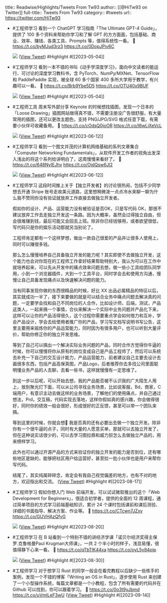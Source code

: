 title:: Readwise/Highlights/Tweets From Tw93
author:: [[@HiTw93 on Twitter]]
full-title:: Tweets From Tw93
category:: #tweets
url:: https://twitter.com/HiTw93

- #工程师学习 看到一个 ChatGPT 学习指南「The Ultimate GPT-4 Guide」，提供了 100 多个资料来帮助你学习和了解 GPT 的方方面面，包括基础、商业、效率、赚钱、各类工具、Prompts 等，值得系统性一看。
  🤖 https://t.co/byMJud3rz3 https://t.co/0DopJPiv6C
  
  ![](https://pbs.twimg.com/media/Fsy8zdbaQAMzBr0.jpg) ([View Tweet](https://twitter.com/HiTw93/status/1642895640136142849)) #Highlight #[[2023-05-04]]
- #工程师学习 看到一本不错的书叫《动手学深度学习》，面向中文读者的能运行、可讨论的深度学习教科书，含 PyTorch、NumPy/MXNet、TensorFlow 和 PaddlePaddle 实现，被全球 60 多个国家 400 多所大学用于教学，有兴趣可以一看。
  🤖 https://t.co/Brb9Ybe5D5 https://t.co/OTU40x9BUF
  
  ![](https://pbs.twimg.com/media/FqbauaSaIAAvk1l.jpg) ([View Tweet](https://twitter.com/HiTw93/status/1633618852557860867)) #Highlight #[[2023-05-04]]
- #工程师工具 周末写外部分享 Keynote 的时候想找插图，发现一个日本的「Loose Drawing」插图网站做得真不错，不需要注册没广告很舒服，有大量常用的插图，还可以更改主题色，支持 PNG/JPG/SVG 格式任意下载，有需要小伙伴可收藏备用。
  🤖 https://t.co/cOdsQ0joOR https://t.co/I6wLjXeVcL
  
  ![](https://pbs.twimg.com/media/FyVY6TfaIAEvYHN.jpg) ([View Tweet](https://twitter.com/HiTw93/status/1667837100522373120)) #Highlight #[[2023-06-12]]
- #工程师学习 看到一个图文并茂的计算机网络基础的系列文章集合「Computer Networking Fundamentals」，从软件开发工作者的视角出发深入浅出的将这个系列给讲明白了，这周慢慢来看好了。
  🤖 https://t.co/648NyIEJhv https://t.co/OjdQsw6Jl2
  
  ![](https://pbs.twimg.com/media/FyWjM8caEAErnQc.jpg) ([View Tweet](https://twitter.com/HiTw93/status/1668045951506808833)) #Highlight #[[2023-06-12]]
- #工程师学习 这段时间推上关于【独立开发者】的讨论很热闹，包括不少同学想去开通 Stripe 账号走收美元道路，这里想稍微泼一点点冷水来聊一聊为什么我不赞同你没有验证就放弃工作直接去做独立开发者。
  
  假如你的设计、产品、运营能力没有被验证是否OK，只是写代码 OK，那很不建议放弃工作去走独立开发这一条路。因为大概率，虽然会过得独立自由，但会很难赚到钱，最后可能又会回去上班。除非你已经钱够用，或者欲望很低，写代码只是你的娱乐活动那就另当别论了。
  
  工程师肯定都有一个这样梦想，做出一款自己很爱的产品并让很多人使用上，同时可以赚很多钱。
  
  那么怎么慢慢培养自己具备独立开发的能力呢？其实即使不去做独立开发，这个能力也会对你现在的工程师工作拿好结果帮助特别大，我认为可以在工作中就培养起来，可以先从开发中的痛点效率问题去想，做一些小工具给团队同学用，小到一个浏览器插件，大到一个工具平台，同时学会去和使用方沟通，慢慢让自己具备发现痛点以及快速解决问题的能力。
  
  当有同事发现你做的东西很精品的时候，好比 XX 出品必属精品的特征以后，其实就成功一半了，接下来要做的就是可以结合业务中痛点问题去解决真的问题，一定要学会找和自己不同岗位的人合作，比如设计师，后端，测试，产品这类人，一起来搞一个事情，合伙来解决一个实际中业务问题并产品化下来，这样可以让你的产品活得很久，这个过程你需要重点学会如何借力和互补，学会产品设计，学会去给使用者推广你的产品，学习写文档写说明书写公告，这里主要用来锻炼你的产品运营能力，同时因为有很多用户，也可以听到大量评价，帮助你修正你的独立开发思维。
  
  等到了自己可以搞出一个解决实际业务问题的产品，同时合作方觉得你牛逼的时候，你可以慢慢将你从原有的岗位变成自己是产品工程师了，然后可以系统去补充一下自己的交互设计能力，产品运营能力，前者建议自己主要去设计去画很多东西，包括产品高保真图，产品Logo，后者推荐你去多找公司里面聪明懂业务产品的人去聊，去看一些书，这样就慢慢有一定思维了。
  
  到这一步以后呢，可以开始去想，我的产品能否被不认识我的广大陌生人用上，放到聚光灯下面，可以从公司寻找业务场景，比如说客服，Bd，商家，C端用户，有意识主动去做这样的业务场景，了解他们的使用痛点，并自己通过想法，Prd，交互稿，代码实现去落地，这样你假如真的感兴趣，你会做得很好，同时你的绩效一般会很好，形成很好的正反馈，甚至可以带一个团队来搞。
  
  等到这里的时候，你就会想🤔 我是否真的还有必要出去做一个独立开发。除非你有一个很牛逼的点子，同时有大量的人愿意买单，那就可以去独立开发了，但在这种说实话很少的，可以去学习图拉鼎和威力狈怎么去做独立产品的，用来榜样学习。
  
  此外也可以通过开源产品的方式来验证你的独立开发的能力是否到位，还有哪些地区是缺的，能够把社区用户给运营好，甚至拉一批小伙伴也是用户来帮你写代码。
  
  结尾了，其实纯属碎碎念，肯定会有我自己视觉偏差的地方，也有不对的地方，欢迎指出和交流。 ([View Tweet](https://twitter.com/HiTw93/status/1691811922318946691)) #Highlight #[[2023-08-17]]
- #工程师学习 假如你想入门 Web 前端开发，可以试试微软推出的这个「Web Development for Beginners」，很适合初学者，提供的全面的 12 周课程，通过简单项目的方式学习前端基础知识，累计 24 个课时包括课前和课后测验、详细的书面指导、解决方案、作业等。
  🤖 https://t.co/CTcwn7JZxv https://t.co/GUVHAzQfyG
  
  ![](https://pbs.twimg.com/media/F32lCDtbsAAmIyK.jpg) ([View Tweet](https://twitter.com/HiTw93/status/1692871533377806548)) #Highlight #[[2023-08-20]]
- #工程师学习 在 B 站看到一个特别不错的讲经济学课「诺贝尔经济奖得主保罗.克鲁格曼Paul Krugman大师课」，一共 2 个半小时的样子，浅显易懂，很值得静下心来一看。
  🤖 https://t.co/qTbTlK44xa https://t.co/oyL5y84pjp
  
  ![](https://pbs.twimg.com/media/F4iRD4TaIAAqmQx.jpg) ([View Tweet](https://twitter.com/HiTw93/status/1696673585769717814)) #Highlight #[[2023-08-30]]
- #工程师学习 对于想学习 Rust 的同学一般会在看完教程以后缺少一些练手的案例，发现一个不错的博客「Writing an OS in Rust」，逐步使用 Rust 来创建了一个小型操作系统，每篇文章都是一个小教程，包含了所有需要的代码并在 Github 可以找到，你可以跟着学习。
  🤖 https://t.co/0o3t9yJbmd https://t.co/uVmILeF3wU ([View Tweet](https://twitter.com/HiTw93/status/1702107138888483306)) #Highlight #[[2023-09-14]]